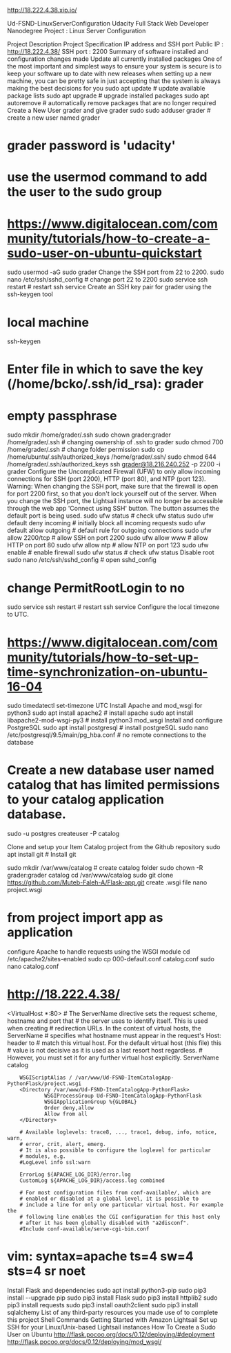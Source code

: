 
http://18.222.4.38.xip.io/

Ud-FSND-LinuxServerConfiguration
Udacity Full Stack Web Developer Nanodegree Project : Linux Server Configuration

Project Description
Project Specification
IP address and SSH port
Public IP : http://18.222.4.38/
SSH port : 2200
Summary of software installed and configuration changes made
Update all currently installed packages
One of the most important and simplest ways to ensure your system is secure is to keep your software up to date with new releases
when setting up a new machine, you can be pretty safe in just accepting that the system is always making the best decisions for you
sudo apt update     # update available package lists
sudo apt upgrade    # upgrade installed packages
sudo apt autoremove # automatically remove packages that are no longer required
Create a New User grader and give grader sudo
sudo adduser grader # create a new user named grader
# grader password is 'udacity'
# use the usermod command to add the user to the sudo group
# https://www.digitalocean.com/community/tutorials/how-to-create-a-sudo-user-on-ubuntu-quickstart
sudo usermod -aG sudo grader
Change the SSH port from 22 to 2200.
sudo nano /etc/ssh/sshd_config  # change port 22 to 2200
sudo service ssh restart        # restart ssh service
Create an SSH key pair for grader using the ssh-keygen tool
# local machine
ssh-keygen 
# Enter file in which to save the key (/home/bcko/.ssh/id_rsa): grader
# empty passphrase
sudo mkdir /home/grader/.ssh
sudo chown grader:grader /home/grader/.ssh # changing ownership of .ssh to grader
sudo chmod 700 /home/grader/.ssh           # change folder permission
sudo cp /home/ubuntu/.ssh/authorized_keys /home/grader/.ssh/
sudo chmod 644 /home/grader/.ssh/authorized_keys
ssh grader@18.216.240.252 -p 2200 -i grader
Configure the Uncomplicated Firewall (UFW) to only allow incoming connections for SSH (port 2200), HTTP (port 80), and NTP (port 123).
Warning: When changing the SSH port, make sure that the firewall is open for port 2200 first, so that you don't lock yourself out of the server.
When you change the SSH port, the Lightsail instance will no longer be accessible through the web app 'Connect using SSH' button. The button assumes the default port is being used.
sudo ufw status                 # check ufw status 
sudo ufw default deny incoming  # initially block all incoming requests
sudo ufw default allow outgoing # default rule for outgoing connections
sudo ufw allow 2200/tcp         # allow SSH on port 2200
sudo ufw allow www              # allow HTTP on port 80
sudo ufw allow ntp              # allow NTP on port 123
sudo ufw enable                 # enable firewall
sudo ufw status                 # check ufw status
Disable root
sudo nano /etc/ssh/sshd_config  # open sshd_config
# change PermitRootLogin to no
sudo service ssh restart        # restart ssh service
Configure the local timezone to UTC.
# https://www.digitalocean.com/community/tutorials/how-to-set-up-time-synchronization-on-ubuntu-16-04
sudo timedatectl set-timezone UTC
Install Apache and mod_wsgi for python3
sudo apt install apache2                  # install apache
sudo apt install libapache2-mod-wsgi-py3  # install python3 mod_wsgi
Install and configure PostgreSQL
sudo apt install postgresql                    # install postgreSQL
sudo nano /etc/postgresql/9.5/main/pg_hba.conf # no remote connections to the database
# Create a new database user named catalog that has limited permissions to your catalog application database.
sudo -u postgres createuser -P catalog

Clone and setup your Item Catalog project from the Github repository
sudo apt install git # Install git

sudo mkdir /var/www/catalog # create catalog folder
sudo chown -R grader:grader catalog
cd /var/www/catalog
sudo git clone https://github.com/Muteb-Faleh-A/Flask-app.git
create .wsgi file
nano project.wsgi
# from project import app as application
configure Apache to handle requests using the WSGI module
cd /etc/apache2/sites-enabled
sudo cp 000-default.conf catalog.conf
sudo nano catalog.conf
# http://18.222.4.38/
<VirtualHost *:80>
        # The ServerName directive sets the request scheme, hostname and port that
        # the server uses to identify itself. This is used when creating
        # redirection URLs. In the context of virtual hosts, the ServerName
        # specifies what hostname must appear in the request's Host: header to
        # match this virtual host. For the default virtual host (this file) this
        # value is not decisive as it is used as a last resort host regardless.
        # However, you must set it for any further virtual host explicitly.
        ServerName catalog

        WSGIScriptAlias / /var/www/Ud-FSND-ItemCatalogApp-PythonFlask/project.wsgi
        <Directory /var/www/Ud-FSND-ItemCatalogApp-PythonFlask>
                WSGIProcessGroup Ud-FSND-ItemCatalogApp-PythonFlask
                WSGIApplicationGroup %{GLOBAL}
                Order deny,allow
                Allow from all
        </Directory>

        # Available loglevels: trace8, ..., trace1, debug, info, notice, warn,
        # error, crit, alert, emerg.
        # It is also possible to configure the loglevel for particular
        # modules, e.g.
        #LogLevel info ssl:warn

        ErrorLog ${APACHE_LOG_DIR}/error.log
        CustomLog ${APACHE_LOG_DIR}/access.log combined

        # For most configuration files from conf-available/, which are
        # enabled or disabled at a global level, it is possible to
        # include a line for only one particular virtual host. For example the
        # following line enables the CGI configuration for this host only
        # after it has been globally disabled with "a2disconf".
        #Include conf-available/serve-cgi-bin.conf
</VirtualHost>

# vim: syntax=apache ts=4 sw=4 sts=4 sr noet

Install Flask and dependencies
sudo apt install python3-pip
sudo pip3 install --upgrade pip
sudo pip3 install Flask
sudo pip3 install httplib2
sudo pip3 install requests
sudo pip3 install oauth2client
sudo pip3 install sqlalchemy
List of any third-party resources you made use of to complete this project
Shell Commands
Getting Started with Amazon Lightsail
Set up SSH for your Linux/Unix-based Lightsail instances
How To Create a Sudo User on Ubuntu
http://flask.pocoo.org/docs/0.12/deploying/#deployment
http://flask.pocoo.org/docs/0.12/deploying/mod_wsgi/
